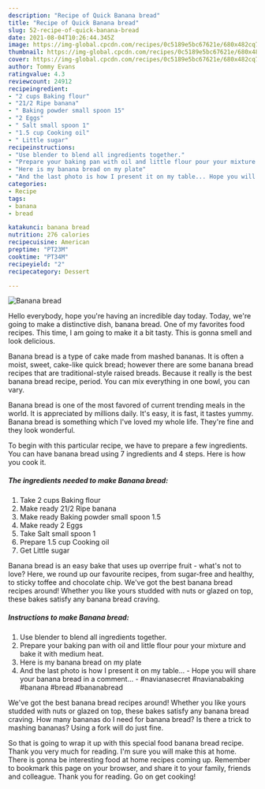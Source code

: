 ```yaml
---
description: "Recipe of Quick Banana bread"
title: "Recipe of Quick Banana bread"
slug: 52-recipe-of-quick-banana-bread
date: 2021-08-04T10:26:44.345Z
image: https://img-global.cpcdn.com/recipes/0c5189e5bc67621e/680x482cq70/banana-bread-recipe-main-photo.jpg
thumbnail: https://img-global.cpcdn.com/recipes/0c5189e5bc67621e/680x482cq70/banana-bread-recipe-main-photo.jpg
cover: https://img-global.cpcdn.com/recipes/0c5189e5bc67621e/680x482cq70/banana-bread-recipe-main-photo.jpg
author: Tommy Evans
ratingvalue: 4.3
reviewcount: 24912
recipeingredient:
- "2 cups Baking flour"
- "21/2 Ripe banana"
- " Baking powder small spoon 15"
- "2 Eggs"
- " Salt small spoon 1"
- "1.5 cup Cooking oil"
- " Little sugar"
recipeinstructions:
- "Use blender to blend all ingredients together."
- "Prepare your baking pan with oil and little flour pour your mixture and bake it with medium heat."
- "Here is my banana bread on my plate"
- "And the last photo is how I present it on my table... Hope you will share your banana bread in a comment... #navianasecret #navianabaking #banana #bread #bananabread"
categories:
- Recipe
tags:
- banana
- bread

katakunci: banana bread 
nutrition: 276 calories
recipecuisine: American
preptime: "PT23M"
cooktime: "PT34M"
recipeyield: "2"
recipecategory: Dessert

---
```



![Banana bread](https://img-global.cpcdn.com/recipes/0c5189e5bc67621e/680x482cq70/banana-bread-recipe-main-photo.jpg)

Hello everybody, hope you're having an incredible day today. Today, we're going to make a distinctive dish, banana bread. One of my favorites food recipes. This time, I am going to make it a bit tasty. This is gonna smell and look delicious.

Banana bread is a type of cake made from mashed bananas. It is often a moist, sweet, cake-like quick bread; however there are some banana bread recipes that are traditional-style raised breads. Because it really is the best banana bread recipe, period. You can mix everything in one bowl, you can vary.

Banana bread is one of the most favored of current trending meals in the world. It is appreciated by millions daily. It's easy, it is fast, it tastes yummy. Banana bread is something which I've loved my whole life. They're fine and they look wonderful.


To begin with this particular recipe, we have to prepare a few ingredients. You can have banana bread using 7 ingredients and 4 steps. Here is how you cook it.

<!--inarticleads1-->

##### The ingredients needed to make Banana bread:

1. Take 2 cups Baking flour
1. Make ready 21/2 Ripe banana
1. Make ready  Baking powder small spoon 1.5
1. Make ready 2 Eggs
1. Take  Salt small spoon 1
1. Prepare 1.5 cup Cooking oil
1. Get  Little sugar


Banana bread is an easy bake that uses up overripe fruit - what&#39;s not to love? Here, we round up our favourite recipes, from sugar-free and healthy, to sticky toffee and chocolate chip. We&#39;ve got the best banana bread recipes around! Whether you like yours studded with nuts or glazed on top, these bakes satisfy any banana bread craving. 

<!--inarticleads2-->

##### Instructions to make Banana bread:

1. Use blender to blend all ingredients together.
1. Prepare your baking pan with oil and little flour pour your mixture and bake it with medium heat.
1. Here is my banana bread on my plate
1. And the last photo is how I present it on my table... - Hope you will share your banana bread in a comment... - #navianasecret #navianabaking #banana #bread #bananabread


We&#39;ve got the best banana bread recipes around! Whether you like yours studded with nuts or glazed on top, these bakes satisfy any banana bread craving. How many bananas do I need for banana bread? Is there a trick to mashing bananas? Using a fork will do just fine. 

So that is going to wrap it up with this special food banana bread recipe. Thank you very much for reading. I'm sure you will make this at home. There is gonna be interesting food at home recipes coming up. Remember to bookmark this page on your browser, and share it to your family, friends and colleague. Thank you for reading. Go on get cooking!
